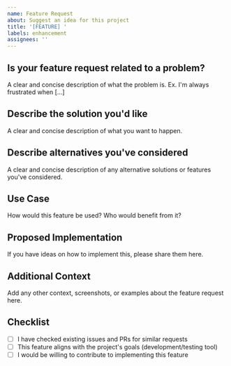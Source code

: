 ```yaml
---
name: Feature Request
about: Suggest an idea for this project
title: '[FEATURE] '
labels: enhancement
assignees: ''
---
```


## Is your feature request related to a problem?
A clear and concise description of what the problem is. Ex. I'm always frustrated when [...]

## Describe the solution you'd like
A clear and concise description of what you want to happen.

## Describe alternatives you've considered
A clear and concise description of any alternative solutions or features you've considered.

## Use Case
How would this feature be used? Who would benefit from it?

## Proposed Implementation
If you have ideas on how to implement this, please share them here.

## Additional Context
Add any other context, screenshots, or examples about the feature request here.

## Checklist
- [ ] I have checked existing issues and PRs for similar requests
- [ ] This feature aligns with the project's goals (development/testing tool)
- [ ] I would be willing to contribute to implementing this feature
